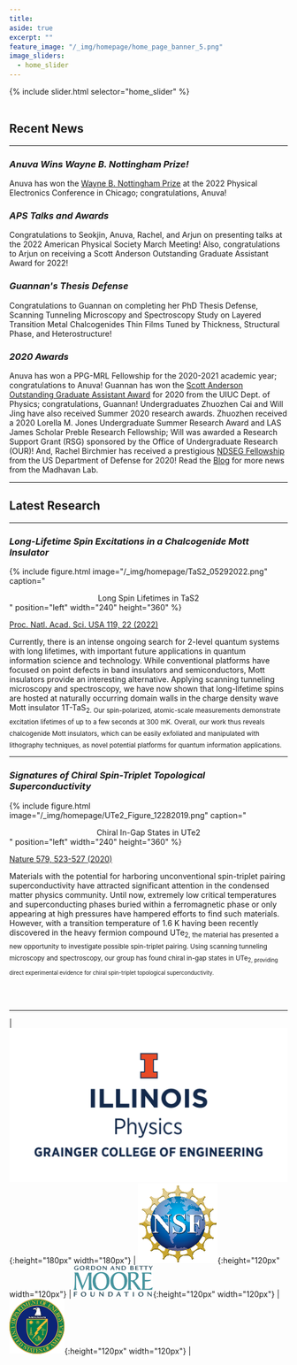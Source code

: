 ```yaml
---
title:
aside: true
excerpt: ""
feature_image: "/_img/homepage/home_page_banner_5.png"   
image_sliders:
  - home_slider
---
```

{% include slider.html selector="home_slider" %}  
<br>  

## Recent News
---
### *Anuva Wins Wayne B. Nottingham Prize!*
Anuva has won the [Wayne B. Nottingham Prize](https://en.m.wikipedia.org/wiki/Wayne_B._Nottingham_Prize) at the 2022 Physical Electronics Conference in Chicago; congratulations, Anuva!

### *APS Talks and Awards*

Congratulations to Seokjin, Anuva, Rachel, and Arjun on presenting talks at the 2022 American Physical Society March Meeting! Also, congratulations to Arjun on receiving a Scott Anderson Outstanding Graduate Assistant Award for 2022!

### *Guannan's Thesis Defense*

Congratulations to Guannan on completing her PhD Thesis Defense, Scanning Tunneling Microscopy and Spectroscopy Study on Layered Transition Metal Chalcogenides Thin Films Tuned by Thickness, Structural Phase, and Heterostructure!

### *2020 Awards*

Anuva has won a PPG-MRL Fellowship for the 2020-2021 academic year; congratulations to Anuva! Guannan has won the [Scott Anderson Outstanding Graduate Assistant Award](https://physics.illinois.edu/people/honors-and-awards/graduate-awards.asp) for 2020 from the UIUC Dept. of Physics; congratulations, Guannan! Undergraduates Zhuozhen Cai and Will Jing have also received Summer 2020 research awards. Zhuozhen received a 2020 Lorella M. Jones Undergraduate Summer Research Award and LAS James Scholar Preble Research Fellowship; Will was awarded a Research Support Grant (RSG) sponsored by the Office of Undergraduate Research (OUR)! And, Rachel Birchmier has received a prestigious [NDSEG Fellowship](https://ndseg.asee.org/) from the US Department of Defense for 2020! Read the [Blog](http://madhavanlab.org/blog/) for more news from the Madhavan Lab.

---
## Latest Research
---

### *Long-Lifetime Spin Excitations in a Chalcogenide Mott Insulator*

{% include figure.html image="/_img/homepage/TaS2_05292022.png" caption="<center>Long Spin Lifetimes in TaS2</center>" position="left" width="240" height="360" %}  

[Proc. Natl. Acad. Sci. USA  119, 22 (2022)](https://www.pnas.org/doi/10.1073/pnas.2121740119) <br>

Currently, there is an intense ongoing search for 2-level quantum systems with long lifetimes, with important future applications in quantum information science and technology. While conventional platforms have focused on point defects in band insulators and semiconductors, Mott insulators provide an interesting alternative. Applying scanning tunneling microscopy and spectroscopy, we have now shown that long-lifetime spins are hosted at naturally occurring domain walls in the charge density wave Mott insulator 1T-TaS<sub>2. Our spin-polarized, atomic-scale measurements demonstrate excitation lifetimes of up to a few seconds at 300 mK. Overall, our work thus reveals chalcogenide Mott insulators, which can be easily exfoliated and manipulated with lithography techniques, as novel potential platforms for quantum information applications.

---

### *Signatures of Chiral Spin-Triplet Topological Superconductivity*

{% include figure.html image="/_img/homepage/UTe2_Figure_12282019.png" caption="<center>Chiral In-Gap States in UTe2</center>" position="left" width="240" height="360" %}  

[Nature  579, 523-527 (2020)](https://www.nature.com/articles/s41586-020-2122-2) <br>

Materials with the potential for harboring unconventional spin-triplet pairing superconductivity have attracted significant attention in the condensed matter physics community. Until now, extremely low critical temperatures and superconducting phases buried within a ferromagnetic phase or only appearing at high pressures have hampered efforts to find such materials. However, with a transition temperature of 1.6 K having been recently discovered in the heavy fermion compound UTe<sub>2, the material has presented a new opportunity to investigate possible spin-triplet pairing. Using scanning tunneling microscopy and spectroscopy, our group has found chiral in-gap states in UTe<sub>2, providing direct experimental evidence for chiral spin-triplet topological superconductivity.

<br>
<br>

---

| ![image](/_img/uofi_physics.png){:height="180px" width="180px"} | ![image](/_img/nsf_logo.png){:height="120px" width="120px"} | ![image](/_img/moore_logo.png){:height="120px" width="120px"} | ![image](/_img/doe_logo.png){:height="120px" width="120px"} |  
